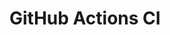 # GitHub Actions CI































































































































































































































































































































































































































































































































































































































































































































































































































































































































































































































































































































































































































































































































































